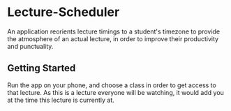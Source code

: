 # Lecture-Scheduler
An application reorients lecture timings to a student's timezone to provide the atmosphere of an actual lecture, in order to improve their productivity and punctuality.

## Getting Started
Run the app on your phone, and choose a class in order to get access to that lecture. As this is a lecture everyone will be watching, it would add you at the time this lecture is currently at. 


